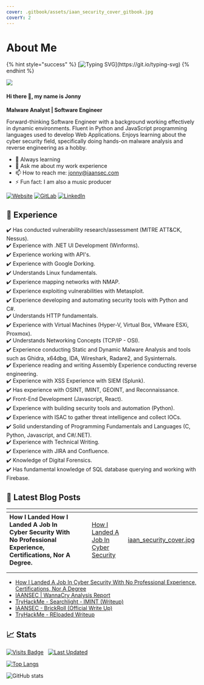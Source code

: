 ```yaml
---
cover: .gitbook/assets/iaan_security_cover_gitbook.jpg
coverY: 2
---
```


# About Me

{% hint style="success" %}
[![Typing SVG](https://readme-typing-svg.demolab.com?font=Fira+Code&weight=100&size=16&duration=4000&multiline=true&random=false&width=435&lines=Join+me+on+my+journey+to+learn+about+all+things;cyber+security%2C+business%2C+and+finance!)](https://git.io/typing-svg)
{% endhint %}

![](https://i.imgur.com/JONohuQ.gif?raw=true)

#### Hi there 👋, my name is Jonny

**Malware Analyst | Software Engineer**

Forward-thinking Software Engineer with a background working effectively in dynamic environments. Fluent in Python and JavaScript programming languages used to develop Web Applications. Enjoys learning about the cyber security field, specifically doing hands-on malware analysis and reverse engineering as a hobby.

* 🌱 Always learning
* 💬 Ask me about my work experience
* 📫 How to reach me: jonny@iaansec.com
* ⚡ Fun fact: I am also a music producer


[![Website](https://img.shields.io/website?label=IAAN%20SECURITY\&style=for-the-badge\&url=https%3A//www.iaansecurity.com)](https://www.iaansecurity.com)
[![GitLab](https://img.shields.io/badge/gitlab-%23181717.svg?style=for-the-badge&logo=gitlab&logoColor=white)](https://github.com/L0WK3Y-IAAN)
[![LinkedIn](https://img.shields.io/badge/linkedin-%230077B5.svg?style=for-the-badge&logo=linkedin&logoColor=white)](https://www.linkedin.com/in/iaansec/)

## 💼 Experience

✔️ Has conducted vulnerability research/assessment (MITRE ATT\&CK, Nessus).\
✔️ Experience with .NET UI Development (Winforms).\
✔️ Experience working with API's.\
✔️ Experience with Google Dorking.\
✔️ Understands Linux fundamentals.\
✔️ Experience mapping networks with NMAP.\
✔️ Experience exploiting vulnerabilities with Metasploit.\
✔️ Experience developing and automating security tools with Python and C#.\
✔️ Understands HTTP fundamentals.\
✔️ Experience with Virtual Machines (Hyper-V, Virtual Box, VMware ESXi, Proxmox).\
✔️ Understands Networking Concepts (TCP/IP - OSI).\
✔️ Experience conducting Static and Dynamic Malware Analysis and tools such as Ghidra, x64dbg, IDA, Wireshark, Radare2, and Sysinternals.\
✔️ Experience reading and writing Assembly Experience conducting reverse engineering.\
✔️ Experience with XSS Experience with SIEM (Splunk).\
✔️ Has experience with OSINT, IMINT, GEOINT, and Reconnaissance.\
✔️ Front-End Development (Javascript, React).\
✔️ Experience with building security tools and automation (Python).\
✔️ Experience with ISAC to gather threat intelligence and collect IOCs.\
✔️ Solid understanding of Programming Fundamentals and Languages (C, Python, Javascript, and C#/.NET).\
✔️ Experience with Technical Writing.\
✔️ Experience with JIRA and Confluence.\
✔️ Knowledge of Digital Forensics.\
✔️ Has fundamental knowledge of SQL database querying and working with Firebase.

## 📖 Latest Blog Posts

<table data-view="cards"><thead><tr><th></th><th></th><th></th><th data-hidden data-card-target data-type="content-ref"></th><th data-hidden data-card-cover data-type="files"></th></tr></thead><tbody><tr><td><strong>How I Landed How I Landed A Job In Cyber Security With No Professional Experience, Certifications, Nor A Degree.</strong></td><td></td><td></td><td><a href="https://app.gitbook.com/s/uNGziNBCJS6sCcuLUubV/">How I Landed A Job In Cyber Security</a></td><td><a href=".gitbook/assets/iaan_security_cover.jpg">iaan_security_cover.jpg</a></td></tr><tr><td></td><td></td><td></td><td></td><td></td></tr><tr><td></td><td></td><td></td><td></td><td></td></tr></tbody></table>

* [How I Landed A Job In Cyber Security With No Professional Experience, Certifications, Nor A Degree](https://dev.to/l0wk3y/how-i-landed-a-job-in-cyber-security-with-no-professional-experience-certifications-nor-a-degree-2doc)
* [IAANSEC | WannaCry Analysis Report](https://dev.to/l0wk3y/wannacry-analysis-report-g7c)
* [TryHackMe - Searchlight - IMINT (Writeup)](https://dev.to/l0wk3y/tryhackme-searchlight-imint-write-up-2ee8)
* [IAANSEC - BrickRoll (Official Write Up)](https://dev.to/l0wk3y/thm-brickroll-official-write-up-378d)
* [TryHackMe - REloaded Writeup](https://dev.to/l0wk3y/tryhackme-reloaded-writeup-4n1o)

## 📈 Stats
[![Visits Badge](https://badges.pufler.dev/visits/L0WK3Y-IAAN/L0WK3Y-IAAN)](https://github.com/L0WK3Y-IAAN/L0WK3Y-IAAN) &nbsp;
[![Last Updated](https://badges.pufler.dev/updated/L0WK3Y-IAAN/infophreaks-iaan-gitbook)](https://github.com/username/repo/commits/master)

[![Top Langs](https://github-readme-stats.vercel.app/api/top-langs/?username=L0WK3Y-IAAN)](https://github.com/anuraghazra/github-readme-stats)

![GitHub stats](https://github-readme-stats.vercel.app/api?username=L0WK3Y-IAAN\&show\_icons=true\&count\_private=true)

<!-- 
<details>

* This
* is
* a
* test
</details> -->
